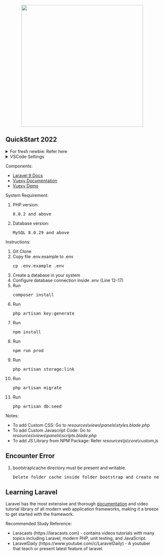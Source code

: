 <p align="center"><a href="https://laravel.com" target="_blank"><img src="https://raw.githubusercontent.com/laravel/art/master/logo-lockup/5%20SVG/2%20CMYK/1%20Full%20Color/laravel-logolockup-cmyk-red.svg" width="400"></a></p>

## QuickStart 2022
<details><summary>For fresh newbie: Refer here</summary>
<br />
We will be using Github Dekstop as our Git tool, VSCode as our code and editor Laragon for window users:
<ol>
    <li> Install VSCode (https://code.visualstudio.com/download)</li>
    <li> Create Git Account based on your work email (https://github.com/) </li>
    <li> Install Github Desktop (https://desktop.github.com/)</li>
    <li> Setup your Github Desktop with your Git account </li>
    <li> Install Laragon (https://laragon.org/download/index.html) </li>
    <li> Add PHP 8 inside Laragon (https://www.kreaweb.be/laragon-update-php/) <pre> Recommend php-8.1.10-Win32-vs16-x64.zip</pre></li>
    <li> Add MySQL 8 inside Laragon (https://www.kreaweb.be/laragon-update-mysql/) <pre> Recommend mysql 8.0.29 and above</pre></li>
    <li> Add Node V16.7 inside Laragon (https://www.kreaweb.be/laragon-update-nodejs/) <pre> Recommend Node JS version 16.7 and above</pre></li>
    <li> In Laragon, make sure choosen version of PHP, MYSQL and Node are correct in the Menu</li>
</ol>
</details>
<details><summary>VSCode Settings</summary>
    <ol>
        <li> Install EditorConfig for VSCode inside VSCode (https://marketplace.visualstudio.com/items?itemName=EditorConfig.EditorConfig/)</li>
        <li> Inside VSCODE, CTRL + SHIFT + P, Find Preferences: Open User Settings (JSON). Add code below <pre> "editor.formatOnSave": true </pre></li>
        <li> Open terminal and run this command <pre> npm install -g editorconfig </pre></li>
        <li> By default, your root project directory should have .editorconfig file. The content should be like this <pre>root = true

[*]
charset = utf-8
end_of_line = lf
insert_final_newline = true
indent_style = space
indent_size = 4
trim_trailing_whitespace = true

[*.md]
trim_trailing_whitespace = false

[*.{yml,yaml}]
indent_size = 2</pre></li>
    </ol>
</details>


Components:

- [Laravel 9 Docs](https://laravel.com/docs/9.x/installation)
- [Vuexy Documentation](https://pixinvent.com/demo/vuexy-vuejs-admin-dashboard-template/documentation/guide/)
- [Vuexy Demo](https://pixinvent.com/demo/vuexy-vuejs-admin-dashboard-template/demo-1/login)

System Requirement:
<ol>
    <li> PHP version: <pre>8.0.2 and above</pre></li>
    <li> Database version: <pre>MySQL 8.0.29 and above</pre></li>
</ol>
Instructions:
<ol>
    <li> Git Clone </li>
    <li> Copy file .env.example to .env <pre>cp .env.example .env</pre> </li>
    <li> Create a database in your system</li>
    <li> Configure database connection inside .env (Line 12-17)</li>
    <li> Run <pre>composer install</pre> </li>
    <li> Run <pre>php artisan key:generate</pre> </li>
    <li> Run <pre>npm install</pre> </li>
    <li> Run <pre>npm run prod</pre> </li>
    <li> Run <pre>php artisan storage:link</pre> </li>
    <li> Run <pre>php artisan migrate</pre> </li>
    <li> Run <pre>php artisan db:seed</pre> </li>
</ol>

Notes:
<ul>
    <li> To add Custom CSS: Go to  <i>resources\views\panels\styles.blade.php</i> </li>
    <li> To add Custom Javascript Code: Go to  <i>resources\views\panels\scripts.blade.php</i> </li>
    <li> To add JS Library from NPM Package: Refer <i>resources\js\core\custom.js</i> </li>
</ul>

## Encounter Error
<ol>
    <li>  bootstrap\cache directory must be present and writable. 
        <pre>Delete folder cache inside folder bootstrap and create new folder named cache</pre>
    </li>
</ol>

## Learning Laravel

Laravel has the most extensive and thorough [documentation](https://laravel.com/docs) and video tutorial library of all modern web application frameworks, making it a breeze to get started with the framework.

Recommended Study Reference:
<ul>
    <li> Laracasts (https://laracasts.com) - contains videos tutorials with many topics including Laravel, modern PHP, unit testing, and JavaScript. </li>
    <li> LaravelDaily (https://www.youtube.com/c/LaravelDaily) - A youtuber that teach or present latest feature of laravel.  </li>
</ul>



